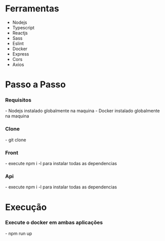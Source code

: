 # Ferramentas
- Nodejs
- Typescript
- Reactjs
- Sass
- Eslint
- Docker
- Express
- Cors
- Axios

# Passo a Passo
<h3> Requisitos </h3> 
- Nodejs instalado globalmente na maquina
- Docker instalado globalmente na maquina

<h3> Clone </h4> 
- git clone <url-projeto>

<h3> Front </h3> 
- execute npm i -l para instalar todas as dependencias 
<h3> Api </h3> 
- execute npm i -l para instalar todas as dependencias

# Execução
<h3> Execute o docker em ambas aplicações </h3> 
- npm run up
